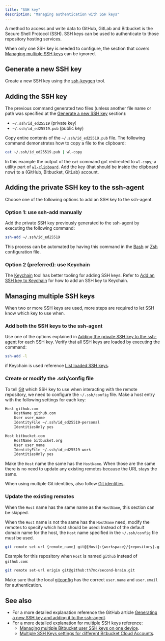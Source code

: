 ```yaml
---
title: "SSH key"
description: "Managing authentication with SSH keys"
---
```


A method to access and write data to GitHub, GitLab and Bitbucket is the Secure Shell Protocol (SSH).
SSH keys can be used to authenticate to those repository hosting services.

When only one SSH key is needed to configure, the section that covers [Managing multiple SSH keys](#managing-multiple-ssh-keys) can be ignored.

## Generate a new SSH key
Create a new SSH key using the [ssh-keygen](ssh-keygen) tool.

## Adding the SSH key 
The previous command generated two files (unless another file name or path was specified at the [Generate a new SSH key](#generate-a-new-ssh-key) section):
* `~/.ssh/id_ed25519` (private key)
* `~/.ssh/id_ed25519.pub` (public key)

Copy entire contents of the `~/.ssh/id_ed25519.pub` file.
The following command demonstrates how to copy a file to the clipboard:
```sh
cat ~/.ssh/id_ed25519.pub | wl-copy
```

In this example the output of the `cat` command got redirected to `wl-copy`;
a utility part of [`wl-clipboard`](https://github.com/bugaevc/wl-clipboard).
Add the key (that should be inside the clipboard now) to a {GitHub, Bitbucket, GitLab} account.

## Adding the private SSH key to the ssh-agent
Choose one of the following options to add an SSH key to the ssh-agent.

### Option 1: use ssh-add manually
Add the private SSH key previously generated to the ssh-agent by executing the following command:
```sh
ssh-add ~/.ssh/id_ed25519
```

This process can be automated by having this command in the [Bash](bash) or [Zsh](zsh) configuration file.
 
### Option 2 (preferred): use Keychain
The [Keychain](keychain) tool has better tooling for adding SSH keys.
Refer to [Add an SSH key to Keychain](keychain#add-an-ssh-key-to-keychain) for how to add an SSH key to Keychain.

## Managing multiple SSH keys
When two or more SSH keys are used, more steps are required to let SSH know which key to use when.

### Add both the SSH keys to the ssh-agent
Use one of the options explained in [Adding the private SSH key to the ssh-agent](#adding-the-private-ssh-key-to-the-ssh-agent) for each SSH key.
Verify that all SSH keys are loaded by executing the command:
```sh
ssh-add -l
```

if Keychain is used reference [List loaded SSH keys](keychain#list-loaded-ssh-keys).

### Create or modify the .ssh/config file
To tell [Git](git) which SSH key to use when interacting with the remote repository, we need to configure the `~/.ssh/config` file. 
Make a host entry with the following settings for each key:

```sh
Host github.com
	HostName github.com
	User user_name
	IdentityFile ~/.ssh/id_ed25519-personal
	IdentitiesOnly yes

Host bitbucket.com
	HostName bitbucket.org
	User user_name
	IdentityFile ~/.ssh/id_ed25519-work
	IdentitiesOnly yes
```

Make the `Host` name the same has the `HostName`.
When those are the same there is no need to update any existing remotes because the URL stays the same.

When using multiple Git identities, also follow [Git identities](git-identities).

### Update the existing remotes
When the `Host` name has the same name as the `HostName`, this section can be skipped.

When the `Host` name is not the same has the `HostName` need, modify the remotes to specify which host should be used:
Instead of the default domain name for the host, the `Host` name specified in the `~/.ssh/config` file must be used.

```sh
git remote set-url {remote_name} git@{Host}:{workspace}/{repository}.git
```

Example for this repository when `Host` is named `github` instead of `github.com`:

```sh
git remote set-url origin git@github:th7mo/second-brain.git
```

Make sure that the local [gitconfig](gitconfig) has the correct `user.name` and `user.email` for authentication.

## See also
* For a more detailed explanation reference the GitHub article [Generating a new SSH key and adding it to the ssh-agent](https://docs.github.com/en/authentication/connecting-to-github-with-ssh/generating-a-new-ssh-key-and-adding-it-to-the-ssh-agent).
* For a more detailed explanation for multiple SSH keys reference:
	* [Managing multiple Bitbucket user SSH keys on one device](https://support.atlassian.com/bitbucket-cloud/docs/managing-multiple-bitbucket-user-ssh-keys-on-one-device/).
	* [Multiple SSH Keys settings for different Bitbucket Cloud Accounts](https://confluence.atlassian.com/bbkb/multiple-ssh-keys-settings-for-different-bitbucket-cloud-accounts-1168847503.html).
